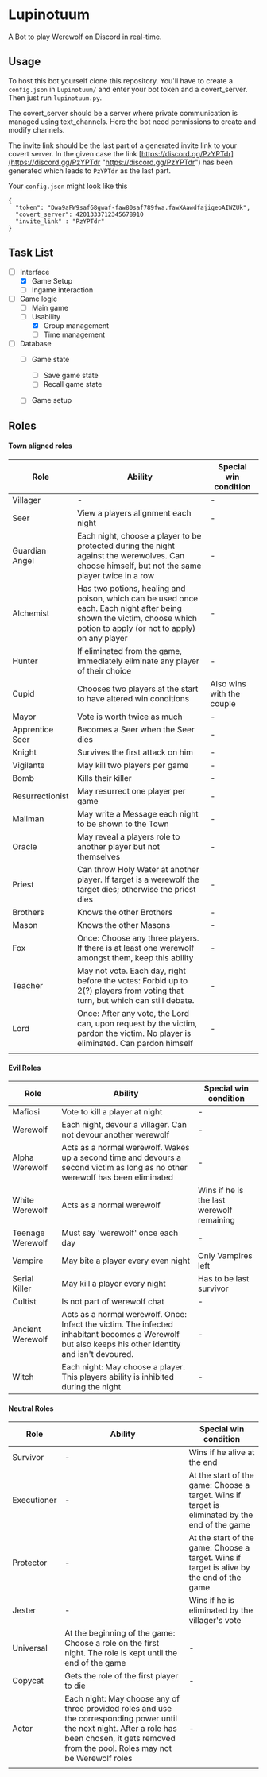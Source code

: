 


# Lupinotuum
A Bot to play Werewolf on Discord in real-time.

## Usage

To host this bot yourself clone this repository. You'll have to create a `config.json` in `Lupinotuum/` and enter your bot token and a covert_server. Then just run `lupinotuum.py`.

The covert_server should be a server where private communication is managed using text_channels. Here the bot need permissions to create and modify channels.

The invite link should be the last part of a generated invite link to your covert server. In the given case the link [https://discord.gg/PzYPTdr](https://discord.gg/PzYPTdr "https://discord.gg/PzYPTdr") has been generated which leads to `PzYPTdr` as the last part.

Your `config.json` might look like this

    {
      "token": "Dwa9aFW9saf68gwaf-faw80saf789fwa.fawXAawdfajigeoAIWZUk",
      "covert_server": 4201333712345678910
      "invite_link" : "PzYPTdr"
    }

## Task List

- [ ] Interface
	 - [x] Game Setup
	 - [ ] Ingame interaction
- [ ] Game logic
	 - [ ] Main game
	 - [ ] Usability
		 - [x] Group management
		 - [ ] Time management
- [ ] Database
	- [ ] Game state
		- [ ] Save game state
		- [ ] Recall game state
	- [ ] Game setup



## Roles
#### Town aligned roles

|Role                           |Ability                      |Special win condition
|-------------------------------|-----------------------------|---------|
|Villager|-|-|
|Seer|View a players alignment each night|-|
|Guardian Angel|Each night, choose a player to be protected during the night against the werewolves. Can choose himself, but not the same player twice in a row|-|
|Alchemist|Has two potions, healing and poison, which can be used once each. Each night after being shown the victim, choose which potion to apply (or not to apply) on any player|-|
|Hunter|If eliminated from the game, immediately eliminate any player of their choice|-|
|Cupid|Chooses two players at the start to have altered win conditions|Also wins with the couple|
|Mayor|Vote is worth twice as much|-|
|Apprentice Seer|Becomes a Seer when the Seer dies|-|
|Knight|Survives the first attack on him|-|
|Vigilante|May kill two players per game|-|
|Bomb|Kills their killer|-|
|Resurrectionist|May resurrect one player per game|-|
|Mailman|May write a Message each night to be shown to the Town|-|
|Oracle|May reveal a players role to another player but not themselves|-|
|Priest|Can throw Holy Water at another player. If target is a werewolf the target dies; otherwise the priest dies|-|
|Brothers|Knows the other Brothers|-|
|Mason|Knows the other Masons|-|
|Fox|Once: Choose any three players. If there is at least one werewolf amongst them, keep this ability|-|
|Teacher|May not vote. Each day, right before the votes: Forbid up to 2(?) players from voting that turn, but which can still debate.|-|
|Lord|Once: After any vote, the Lord can, upon request by the victim, pardon the victim. No player is eliminated. Can pardon himself|-|
||||

#### Evil Roles
|Role                           |Ability                      |Special win condition
|-------------------------------|-----------------------------|---------|
|Mafiosi|Vote to kill a player at night|-|
|Werewolf|Each night, devour a villager. Can not devour another werewolf|-|
|Alpha Werewolf|Acts as a normal werewolf. Wakes up a second time and devours a second victim as long as no other werewolf has been eliminated|-|
|White Werewolf|Acts as a normal werewolf|Wins if he is the last werewolf remaining|
|Teenage Werewolf|Must say 'werewolf' once each day|-|
|Vampire|May bite a player every even night|Only Vampires left|
|Serial Killer|May kill a player every night|Has to be last survivor|
|Cultist|Is not part of werewolf chat|-|
|Ancient Werewolf|Acts as a normal werewolf. Once: Infect the victim. The infected inhabitant becomes a Werewolf but also keeps his other identity and isn't devoured.|-|
|Witch|Each night: May choose a player. This players ability is inhibited during the night|-|

#### Neutral Roles
|Role                           |Ability                      |Special win condition
|-------------------------------|-----------------------------|---------|
|Survivor|-|Wins if he alive at the end|
|Executioner|-|At the start of the game: Choose a target. Wins if target is eliminated by the end of the game|
|Protector|-|At the start of the game: Choose a target. Wins if target is alive by the end of the game|
|Jester|-|Wins if he is eliminated by the villager's vote|
|Universal|At the beginning of the game: Choose a role on the first night. The role is kept until the end of the game|-|
|Copycat|Gets the role of the first player to die|-|
|Actor|Each night: May choose any of three provided roles and use the corresponding power until the next night. After a role has been chosen, it gets removed from the pool. Roles may not be Werewolf roles|-|
||||
